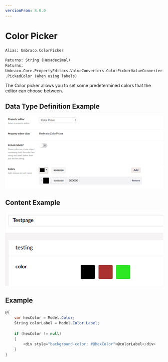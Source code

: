 ```yaml
---
versionFrom: 8.0.0
---
```


# Color Picker

`Alias: Umbraco.ColorPicker`

`Returns: String (Hexadecimal)` <br/>
`Returns: Umbraco.Core.PropertyEditors.ValueConverters.ColorPickerValueConverter.PickedColor (When using labels)`

The Color picker allows you to set some predetermined colors that the editor can choose between.

## Data Type Definition Example

![Content Picker Data Type Definition](images/Color-Picker-DataType-v8.png)

## Content Example

![Content Picker Content](images/Color-Picker-Content-v8.png)

## Example

```csharp
@{
    var hexColor = Model.Color;
    String colorLabel = Model.Color.Label;

    if (hexColor != null)
    {
        <div style="background-color: #@hexColor">@colorLabel</div>
    }
}
```
